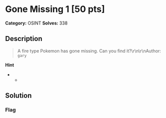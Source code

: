 # Gone Missing 1 [50 pts]

**Category:** OSINT
**Solves:** 338

## Description
>A fire type Pokemon has gone missing. Can you find it?\r\n\r\nAuthor: `gary`

**Hint**
* -

## Solution

### Flag

